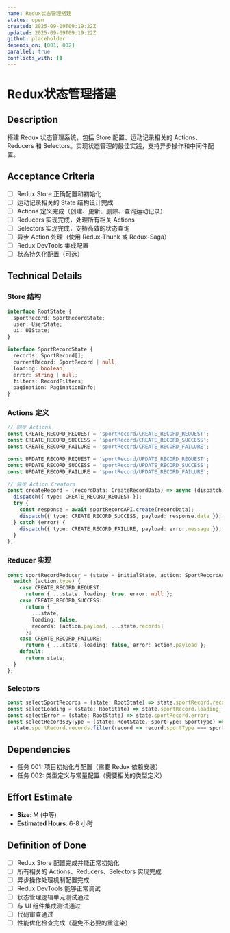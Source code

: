 ```yaml
---
name: Redux状态管理搭建
status: open
created: 2025-09-09T09:19:22Z
updated: 2025-09-09T09:19:22Z
github: placeholder
depends_on: [001, 002]
parallel: true
conflicts_with: []
---
```


# Redux状态管理搭建

## Description
搭建 Redux 状态管理系统，包括 Store 配置、运动记录相关的 Actions、Reducers 和 Selectors。实现状态管理的最佳实践，支持异步操作和中间件配置。

## Acceptance Criteria
- [ ] Redux Store 正确配置和初始化
- [ ] 运动记录相关的 State 结构设计完成
- [ ] Actions 定义完成（创建、更新、删除、查询运动记录）
- [ ] Reducers 实现完成，处理所有相关 Actions
- [ ] Selectors 实现完成，支持高效的状态查询
- [ ] 异步 Action 处理（使用 Redux-Thunk 或 Redux-Saga）
- [ ] Redux DevTools 集成配置
- [ ] 状态持久化配置（可选）

## Technical Details

### Store 结构
```typescript
interface RootState {
  sportRecord: SportRecordState;
  user: UserState;
  ui: UIState;
}

interface SportRecordState {
  records: SportRecord[];
  currentRecord: SportRecord | null;
  loading: boolean;
  error: string | null;
  filters: RecordFilters;
  pagination: PaginationInfo;
}
```

### Actions 定义
```typescript
// 同步 Actions
const CREATE_RECORD_REQUEST = 'sportRecord/CREATE_RECORD_REQUEST';
const CREATE_RECORD_SUCCESS = 'sportRecord/CREATE_RECORD_SUCCESS';
const CREATE_RECORD_FAILURE = 'sportRecord/CREATE_RECORD_FAILURE';

const UPDATE_RECORD_REQUEST = 'sportRecord/UPDATE_RECORD_REQUEST';
const UPDATE_RECORD_SUCCESS = 'sportRecord/UPDATE_RECORD_SUCCESS';
const UPDATE_RECORD_FAILURE = 'sportRecord/UPDATE_RECORD_FAILURE';

// 异步 Action Creators
const createRecord = (recordData: CreateRecordData) => async (dispatch) => {
  dispatch({ type: CREATE_RECORD_REQUEST });
  try {
    const response = await sportRecordAPI.create(recordData);
    dispatch({ type: CREATE_RECORD_SUCCESS, payload: response.data });
  } catch (error) {
    dispatch({ type: CREATE_RECORD_FAILURE, payload: error.message });
  }
};
```

### Reducer 实现
```typescript
const sportRecordReducer = (state = initialState, action: SportRecordAction) => {
  switch (action.type) {
    case CREATE_RECORD_REQUEST:
      return { ...state, loading: true, error: null };
    case CREATE_RECORD_SUCCESS:
      return { 
        ...state, 
        loading: false, 
        records: [action.payload, ...state.records] 
      };
    case CREATE_RECORD_FAILURE:
      return { ...state, loading: false, error: action.payload };
    default:
      return state;
  }
};
```

### Selectors
```typescript
const selectSportRecords = (state: RootState) => state.sportRecord.records;
const selectLoading = (state: RootState) => state.sportRecord.loading;
const selectError = (state: RootState) => state.sportRecord.error;
const selectRecordsByType = (state: RootState, sportType: SportType) => 
  state.sportRecord.records.filter(record => record.sportType === sportType);
```

## Dependencies
- 任务 001: 项目初始化与配置（需要 Redux 依赖安装）
- 任务 002: 类型定义与常量配置（需要相关的类型定义）

## Effort Estimate
- **Size**: M (中等)
- **Estimated Hours**: 6-8 小时

## Definition of Done
- [ ] Redux Store 配置完成并能正常初始化
- [ ] 所有相关的 Actions、Reducers、Selectors 实现完成
- [ ] 异步操作处理机制配置完成
- [ ] Redux DevTools 能够正常调试
- [ ] 状态管理逻辑单元测试通过
- [ ] 与 UI 组件集成测试通过
- [ ] 代码审查通过
- [ ] 性能优化检查完成（避免不必要的重渲染）